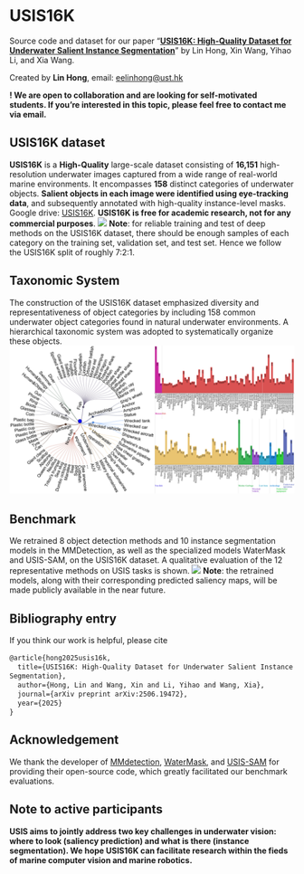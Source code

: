# USIS16K

Source code and dataset for our paper “**[USIS16K: High-Quality Dataset for Underwater Salient Instance Segmentation](https://arxiv.org/abs/2506.19472)**” by Lin Hong,  Xin Wang, Yihao Li, and Xia Wang. 

Created by **Lin Hong**, email: eelinhong@ust.hk 

**! We are open to collaboration and are looking for self-motivated students. If you’re interested in this topic, please feel free to contact me via email.**

## USIS16K dataset
**USIS16K** is a **High-Quality** large-scale dataset consisting of **16,151**  high-resolution underwater images captured from a wide range of real-world marine environments. It encompasses **158**  distinct categories of underwater objects. 
**Salient objects in each image were identified using eye-tracking data**, and subsequently annotated with high-quality instance-level masks.
Google drive: [USIS16K](https://drive.google.com/file/d/1VBmr2oC4asce4UWNgvnoqkcvFvVrC-Nv/view?usp=drive_link). **USIS16K is free for academic research, not for any commercial purposes**.
![](USIS16K.png)
**Note**: for reliable training and test of deep methods on the USIS16K dataset, there should be enough samples of each category on the training set, validation set, and test set. Hence we follow the USIS16K split of roughly 7:2:1.
## Taxonomic System
The construction of the USIS16K dataset emphasized diversity and representativeness of object categories by including 158 common underwater object categories found in natural underwater environments. A hierarchical taxonomic system was adopted to systematically organize these objects.
![](category.png)

## Benchmark
We retrained 8 object detection methods and 10 instance segmentation models in the MMDetection, as well as the specialized models WaterMask and USIS-SAM, on the USIS16K dataset. 
A qualitative evaluation of the 12 representative methods on USIS tasks is shown.
![](Compare.png)
**Note**: the retrained models, along with their corresponding predicted saliency maps, will be made publicly available in the near future.

## Bibliography entry
If you think our work is helpful, please cite
```
@article{hong2025usis16k,
  title={USIS16K: High-Quality Dataset for Underwater Salient Instance Segmentation},
  author={Hong, Lin and Wang, Xin and Li, Yihao and Wang, Xia},
  journal={arXiv preprint arXiv:2506.19472},
  year={2025}
}
```

## Acknowledgement
We thank the developer of [MMdetection](https://github.com/open-mmlab/mmdetection), [WaterMask](https://github.com/LiamLian0727/WaterMask), and [USIS-SAM](https://github.com/LiamLian0727/USIS10K) for providing their open-source code, which greatly facilitated our benchmark evaluations.

## Note to active participants

**USIS aims to jointly address two key challenges in underwater vision: where to look (saliency prediction) and what is there (instance segmentation). We hope USIS16K can facilitate research within the fieds of marine computer vision and marine robotics.** 
